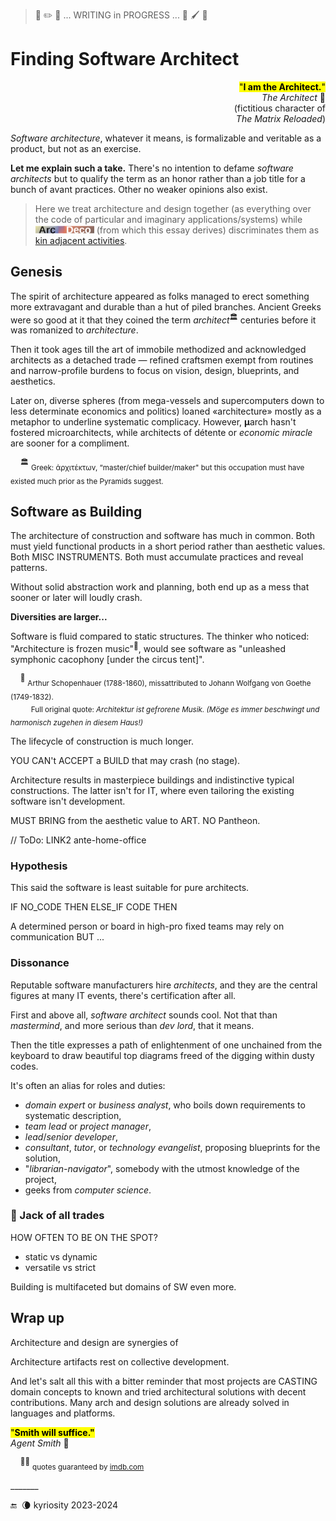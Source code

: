 > 🚧 :pencil2: 🚧 ... WRITING in PROGRESS ... 🚧 :paintbrush: 🚧

# Finding Software Architect

<p dir=rtl><mark>"<b>.I am the Architect</b>"</mark><br />🎦&nbsp;<i>The Architect</i><br/>fictitious character of)<br/>(<i>The Matrix Reloaded</i></p>

*Software architecture*, whatever it means, is formalizable and veritable as a product, but not as an exercise. 

**Let me explain such a take.**  There's no intention to defame _software architects_ but to qualify the term as an honor rather than a job title for a bunch of avant practices. Other no weaker opinions also exist.
  
> Here we treat architecture and design together (as everything over the code of particular and imaginary applications/systems) while [![Arc Deco](../../../../_rsc/_img/ArcDeco/ArcDeco-bar-12px.jpg)](../../../../software/ArcDeco/) (from which this essay derives) discriminates them as [kin adjacent activities](../../../../software/ArcDeco/README+/03.Stripes).

## Genesis

The spirit of architecture appeared as folks managed to erect something more extravagant and durable than a hut of piled branches. Ancient Greeks were so good at it that they coined the term _architect_<sup>🏛️</sup> centuries before it was romanized to _architecture_.

Then it took ages till the art of immobile methodized and acknowledged architects as a detached trade &mdash; 
refined craftsmen exempt from routines and narrow-profile burdens to focus on vision, design, blueprints, and aesthetics.

Later on, diverse spheres (from mega-vessels and supercomputers down to less determinate economics and politics) loaned «architecture» mostly as a metaphor to underline systematic complicacy. However, **μ**arch hasn't fostered microarchitects, while architects of détente or *economic miracle* are sooner for a compliment.

&nbsp;&nbsp;&nbsp;&nbsp;<sup>🏛️</sup> <sub>Greek: ἀρχιτέκτων, “master/chief builder/maker" but this occupation must have existed much prior as the Pyramids suggest.</sub>

## Software as Building 

The architecture of construction and software has much in common. Both must yield functional products in a short period rather than aesthetic values. Both MISC INSTRUMENTS. Both must accumulate practices and reveal patterns.

Without solid abstraction work and planning, both end up as a mess that sooner or later will loudly crash.

**Diversities are larger...**

Software is fluid compared to static structures. The thinker who noticed: "Architecture is frozen music"<sup>🎼</sup>, would see software as "unleashed symphonic cacophony [under the circus tent]".

&nbsp;&nbsp;&nbsp;&nbsp;<sup>🎼</sup> <sub>Arthur Schopenhauer (1788-1860), missattributed to Johann Wolfgang von Goethe (1749-1832).\
&nbsp;&nbsp;&nbsp;&nbsp;&nbsp;&nbsp;&nbsp;&nbsp;&nbsp;&nbsp;Full original quote: _Architektur ist gefrorene Musik. (Möge es immer beschwingt und harmonisch zugehen in diesem Haus!)_</sub>

The lifecycle of construction is much longer. 

YOU CAN't ACCEPT a BUILD that may crash (no stage).

Architecture results in masterpiece buildings and indistinctive typical constructions. The latter isn't for IT, where even tailoring the existing software isn't development.
 
 MUST BRING from  the aesthetic value to ART. NO Pantheon.

// ToDo: LINK2 ante-home-office

### Hypothesis

This said the software is least suitable for pure architects. 

IF NO_CODE THEN ELSE_IF CODE THEN

A determined person or board in high-pro fixed teams may rely on communication BUT ...


### Dissonance

Reputable software manufacturers hire _architects_, and they are the central figures at many IT events, there's certification after all.

First and above all, *software architect* sounds cool. Not that  than _mastermind_, and more serious than _dev lord_, that it means.

Then the title expresses a path of enlightenment of one unchained from the keyboard to draw beautiful top diagrams freed of the digging within dusty codes. 

It's often an alias for roles and duties:

* _domain expert_ or _business analyst_, who boils down requirements to systematic description,
* _team lead_ or _project manager_,
* _lead_/_senior developer_,
* _consultant_, _tutor_, or _technology evangelist_, proposing blueprints for the solution,
* "*librarian-navigator*", somebody with the utmost knowledge of the project,
* geeks from _computer science_.

### :construction: Jack of all trades

HOW OFTEN TO BE ON THE SPOT?

* static vs dynamic
* versatile vs strict

Building is multifaceted but domains of SW even more.

## Wrap up

Architecture and design are synergies of 

Architecture artifacts rest on collective development.

And let's salt all this with a bitter reminder that most projects are CASTING domain concepts to known and tried architectural solutions with decent contributions. Many arch and design solutions are already solved in languages and platforms.


<mark>"**Smith will suffice."**</mark>\
_Agent Smith_ 🔨

&nbsp;&nbsp;&nbsp;&nbsp;<sup>🎦🔨</sup> <sub>quotes guaranteed by [imdb.com](https://www.imdb.com/title/tt0234215/quotes/?ref_=tt_trv_qu)</sub>

\_______

 🔚 &nbsp;🌘 kyriosity 2023-2024

